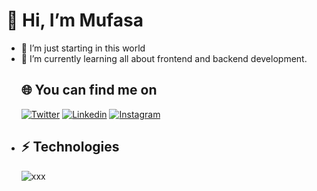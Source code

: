   # 🦁 Hi, I’m Mufasa
- 👀 I’m just starting in this world
- 🌱 I’m currently learning all about frontend and backend development.
  ## 🌐 You can find me on
  [![Twitter](https://img.shields.io/badge/Twitter-twitter?style=plastic&logo=X&logoColor=white&labelColor=black&color=black&link)](https://twitter.com/Mufasa_InterAmp)
  [![Linkedin](https://img.shields.io/badge/Linkedin-linkedin?style=plastic&logo=Linkedin&logoColor=white&labelColor=blue&color=blue&link=https%3A%2F%2Ftwitter.com%2FMufasa_InterAmp)](https://www.linkedin.com/in/mario-c%C3%A1novas-manzano-542a132b9/)
  [![Instagram](https://img.shields.io/badge/Instagram-Instagram?style=plastic&logo=Instagram&logoColor=purple&labelColor=orange&color=purple)](https://www.instagram.com/mufasa.vibes/)
- ## ⚡ Technologies
  ![xxx](https://img.shields.io/badge/Html-html?style=for-the-badge&logo=Html&logoColor=white&labelColor=orange&color=orange)

<!---
9Mufasa/9Mufasa is a ✨ special ✨ repository because its `README.md` (this file) appears on your GitHub profile.
You can click the Preview link to take a look at your changes.
--->
